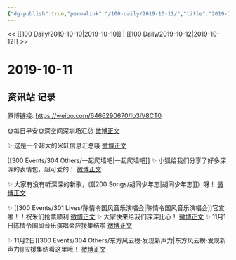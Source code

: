 ```yaml
---
{"dg-publish":true,"permalink":"/100-daily/2019-10-11/","title":"2019-10-11"}
---
```



<< [[100 Daily/2019-10-10\|2019-10-10]] | [[100 Daily/2019-10-12\|2019-10-12]] >>

# 2019-10-11

## 资讯站 记录

原博链接: https://weibo.com/6466290670/Ib3IV8CT0

🌞每日早安🌞深空间深圳场汇总
[微博正文](https://m.weibo.cn/6466290670/4426125713076382)

✨ 这是一个超大的米缸信息汇总哦
[微博正文](https://m.weibo.cn/6466290670/4426161788458228)

[[300 Events/304 Others/一起爬墙吧\|一起爬墙吧]]
✨ 小狐给我们分享了好多深深的表情包，超可爱的！
[微博正文](https://m.weibo.cn/6466290670/4426233989607964)

✨ 大家有没有听深深的新歌，《[[200 Songs/胡同少年志\|胡同少年志]]》呀！
[微博正文](https://m.weibo.cn/6466290670/4426234437636695)

✨ [[300 Events/301 Lives/陈情令国风音乐演唱会\|陈情令国风音乐演唱会]]官宣啦！！祝米们抢票顺利
[微博正文](https://m.weibo.cn/6466290670/4426306756173218)
✨ 大家快来给我们深深比心！
[微博正文](https://m.weibo.cn/6466290670/4426308123715079)
✨ 11月1日陈情令国风音乐演唱会应援集结啦
[微博正文](https://m.weibo.cn/6466290670/4426349357490698)

✨ 11月2日[[300 Events/304 Others/东方风云榜·发现新声力\|东方风云榜·发现新声力]]应援集结看这里哦！
[微博正文](https://m.weibo.cn/6466290670/4426349697986987)
